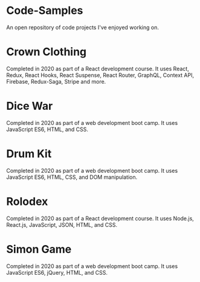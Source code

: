 # Code-Samples
An open repository of code projects I've enjoyed working on.

# Crown Clothing
Completed in 2020 as part of a React development course. It uses React, Redux, React Hooks, React Suspense, React Router, GraphQL, Context API, Firebase, Redux-Saga, Stripe and more.

# Dice War
Completed in 2020 as part of a web development boot camp. It uses JavaScript ES6, HTML, and CSS.

# Drum Kit
Completed in 2020 as part of a web development boot camp. It uses JavaScript ES6, HTML, CSS, and DOM manipulation.

# Rolodex
Completed in 2020 as part of a React development course. It uses Node.js, React.js, JavaScript, JSON, HTML, and CSS.

# Simon Game
Completed in 2020 as part of a web development boot camp. It uses JavaScript ES6, jQuery, HTML, and CSS.

